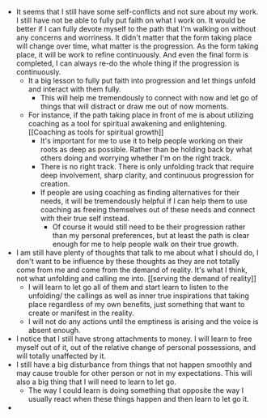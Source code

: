 - It seems that I still have some self-conflicts and not sure about my work. I still have not be able to fully put faith on what I work on. It would be better if I can fully devote myself to the path that I'm walking on without any concerns and worriness. It didn't matter that the form taking place will change over time, what matter is the progression. As the form taking place, it will be work to refine continuously. And even the final form is completed, I can always re-do the whole thing if the progression is continuously. 
    - It a big lesson to fully put faith into progression and let things unfold and interact with them fully.
        - This will help me tremendously to connect with now and let go of things that will distract or draw me out of now moments.
    - For instance, if the path taking place in front of me is about utilizing coaching as a tool for spiritual awakening and enlightening. [[Coaching as tools for spiritual growth]]
        - It's important for me to use it to help people working on their roots as deep as possible. Rather than be holding back by what others doing and worrying whether I'm on the right track.
        - There is no right track. There is only unfolding track that require deep involvement, sharp clarity, and continuous progression for creation.
        - If people are using coaching as finding alternatives for their needs, it will be tremendously helpful if I can help them to use coaching as freeing themselves out of these needs and connect with their true self instead.
            - Of course it would still need to be their progression rather than my personal preferences, but at least the path is clear enough for me to help people walk on their true growth.
- I am still have plenty of thoughts that talk to me about what I should do, I don't want to be influence by these thoughts as they are not totally come from me and come from the demand of reality. It's what I think, not what unfolding and calling me into. [[serving the demand of reality]]
    - I will learn to let go all of them and start learn to listen to the unfolding/ the callings as well as inner true inspirations that taking place regardless of my own benefits, just something that want to create or manifest in the reality.
    - I will not do any actions until the emptiness is arising and the voice is absent enough.
- I notice that I still have strong attachments to money. I will learn to free myself out of it, out of the relative change of personal possessions, and will totally unaffected by it. 
- I still have a big disturbance from things that not happen smoothly and may cause trouble for other person or not in my expectations. This will also a big thing that I will need to learn to let go.
    - The way I could learn is doing something that opposite the way I usually react when these things happen and then learn to let go it.
- 
